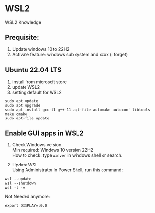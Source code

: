 # WSL2
WSL2 Knowledge

## Prequisite:
1. Update windows 10 to 22H2
2. Activate feature: windows sub system and xxxx (i forget)

## Ubuntu 22.04 LTS
1. install from microsoft store
2. update WSL2
3. setting default for WSL2

```
sudo apt update
sudo apt upgrade
sudo apt install gcc-11 g++-11 apt-file automake autoconf libtools make cmake 
sudo apt-file update
```

## Enable GUI apps in WSL2
1. Check Windows version.  
Min required: Windows 10 version 22H2  
How to check: type `winver` in windows shell or search.

2. Update WSL  
Using Administrator In Power Shell, run this command:  
```
wsl --update
wsl --shutdown
wsl -l -v
```

Not Needed anymore:
```
export DISPLAY=:0.0
```
